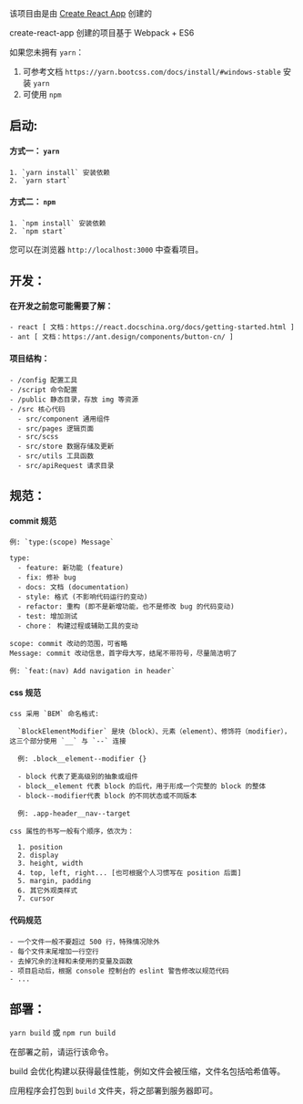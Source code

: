 该项目由是由 [Create React App](https://github.com/facebook/create-react-app) 创建的

create-react-app 创建的项目基于 Webpack + ES6 

如果您未拥有 `yarn`：

  1. 可参考文档 `https://yarn.bootcss.com/docs/install/#windows-stable` 安装 `yarn`
  2. 可使用 `npm`

## 启动:

  #### 方式一： `yarn`

    1. `yarn install` 安装依赖
    2. `yarn start`

  #### 方式二： `npm`

    1. `npm install` 安装依赖
    2. `npm start`

  您可以在浏览器 `http://localhost:3000` 中查看项目。

## 开发：

  #### 在开发之前您可能需要了解：

    - react [ 文档：https://react.docschina.org/docs/getting-started.html ]
    - ant [ 文档：https://ant.design/components/button-cn/ ]

  #### 项目结构：

    - /config 配置工具
    - /script 命令配置
    - /public 静态目录，存放 img 等资源
    - /src 核心代码
      - src/component 通用组件
      - src/pages 逻辑页面
      - src/scss
      - src/store 数据存储及更新
      - src/utils 工具函数
      - src/apiRequest 请求目录

## 规范：

  #### commit 规范

    例: `type:(scope) Message`

    type:
      - feature: 新功能 (feature)
      - fix: 修补 bug
      - docs: 文档 (documentation)
      - style: 格式 (不影响代码运行的变动)
      - refactor: 重构 (即不是新增功能，也不是修改 bug 的代码变动)
      - test: 增加测试
      - chore： 构建过程或辅助工具的变动

    scope: commit 改动的范围，可省略
    Message: commit 改动信息，首字母大写，结尾不带符号，尽量简洁明了

    例: `feat:(nav) Add navigation in header`

  #### css 规范

    css 采用 `BEM` 命名格式:

      `BlockElementModifier` 是块（block）、元素（element）、修饰符（modifier），这三个部分使用 `__` 与 `--` 连接

      例: .block__element--modifier {}

      - block 代表了更高级别的抽象或组件
      - block__element 代表 block 的后代，用于形成一个完整的 block 的整体
      - block--modifier代表 block 的不同状态或不同版本

      例: .app-header__nav--target

    css 属性的书写一般有个顺序，依次为：

      1. position
      2. display
      3. height, width
      4. top, left, right... [也可根据个人习惯写在 position 后面]
      5. margin, padding
      6. 其它外观类样式
      7. cursor

  #### 代码规范

    - 一个文件一般不要超过 500 行，特殊情况除外
    - 每个文件末尾增加一行空行
    - 去掉冗余的注释和未使用的变量及函数
    - 项目启动后，根据 console 控制台的 eslint 警告修改以规范代码
    - ...

## 部署：

  `yarn build` 或 `npm run build`

  在部署之前，请运行该命令。

  build 会优化构建以获得最佳性能，例如文件会被压缩，文件名包括哈希值等。

  应用程序会打包到 `build` 文件夹，将之部署到服务器即可。
